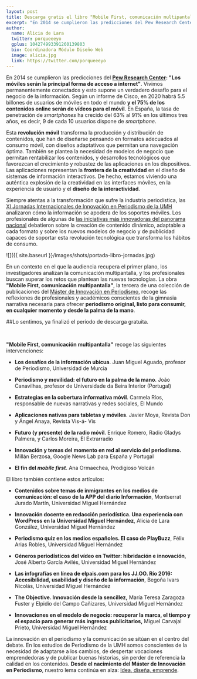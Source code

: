 ```yaml
---
layout: post
title: Descarga gratis el libro "Mobile First, comunicación multipantalla" de la Universidad Miguel Hernández
excerpt: "En 2014 se cumplieron las predicciones del Pew Research Center, 'los móviles serán la principal forma de acceso a internet'. Vivimos permanentemente conectados y esto supone un verdadero desafío para el negocio de la información. Según un informe de Cisco, en 2020 habrá 5.5 billones de usuarios de móviles en todo el mundo y el 75% de los contenidos online serán de vídeos para el móvil. En España, la tasa de penetración de smartphones ha crecido del 63% al 91% en los últimos tres años, es decir, 9 de cada 10 usuarios dispone de un móvil."
author:
  name: Alicia de Lara
  twitter: porqueeeyo
  gplus: 104274993391260139803 
  bio: Coordinadora Módulo Diseño Web
  image: alicia.jpg
  link: https://twitter.com/porqueeeyo
---
```

En 2014 se cumplieron las predicciones del **[Pew Research Center](http://www.pewresearch.org/): "Los móviles serán la principal forma de acceso a internet"**. Vivimos permanentemente conectados y esto supone un verdadero desafío para el negocio de la información. Según un informe de Cisco, en 2020 habrá 5.5 billones de usuarios de móviles en todo el mundo **y el 75% de los contenidos online serán de vídeos para el móvil**. En España, la tasa de penetración de *smartphones* ha crecido del 63% al 91% en los últimos tres años, es decir, 9 de cada 10 usuarios dispone de *smartphone*. 

Esta **revolución móvil** transforma la producción y distribución de contenidos, que han de diseñarse pensando en formatos adecuados al consumo móvil, con diseños adaptativos que permitan una navegación óptima. También se plantea la necesidad de modelos de negocio que permitan rentabilizar los contenidos, y desarrollos tecnológicos que favorezcan el crecimiento y robustez de las aplicaciones en los dispositivos. Las aplicaciones representan la **frontera de la creatividad** en el diseño de sistemas de información interactivos. De hecho, estamos viviendo una auténtica explosión de la creatividad en las interfaces móviles, en la experiencia de usuario y el **diseño de la interactividad**.

Siempre atentas a la transformación que sufre la industria periodística, las [XI Jornadas Internacionales de Innovación en Periodismo de la UMH](http://periodismo.umh.es/2016/02/21/xi-jornadas-internacionales-de-innovacion-en-periodismo-mobile-first-comunicacion-multipantalla/) analizaron cómo la información se apodera de los soportes móviles. Los profesionales de algunas de [las iniciativas más innovadoras del panorama nacional](http://mip.umh.es/ranking/) debatieron sobre la creación de contenido dinámico, adaptable a cada formato y sobre los nuevos modelos de negocio y de publicidad capaces de soportar esta revolución tecnológica que transforma los hábitos de consumo.

![]({{ site.baseurl }}/images/shots/portada-libro-jornadas.jpg)

En un contexto en el que la audiencia recupera el primer plano, los investigadores analizan la comunicación multipantalla, y los profesionales buscan superar los retos que plantean las nuevas tecnologías. La obra **"Mobile First, comunicación multipantalla"**, la tercera de una colección de publicaciones del [Máster de Innovación en Periodismo](http://mip.umh.es/), recoge las reflexiones de profesionales y académicos conscientes de la gimnasia narrativa necesaria para ofrecer **periodismo original, listo para consumir, en cualquier momento y desde la palma de la mano**.

##Lo sentimos, ya finalizó el período de descarga gratuita.

<br>


**"Mobile First, comunicación multipantalla"** recoge las siguientes intervenciones:

* **Los desafíos de la información ubicua**. Juan Miguel Aguado, profesor de Periodismo, Universidad de Murcia

* **Periodismo y movilidad: el futuro en la palma de la mano**. João Canavilhas, profesor de Universidade da Beira Interior (Portugal)

* **Estrategias en la cobertura informativa móvil**. Carmela Ríos, responsable de nuevas narrativas y redes sociales, El Mundo

* **Aplicaciones nativas para tabletas y móviles**. Javier Moya, Revista Don y Ángel Anaya, Revista Vis-á- Vis

* **Futuro (y presente) de la radio móvil**. Enrique Romero, Radio Gladys Palmera, y Carlos Moreira, El Extrarradio

* **Innovación y temas del momento en red al servicio del periodismo.** Millán Berzosa, Google News Lab para España y Portugal

* **El fin del _mobile first_**. Ana Ormaechea, Prodigioso Volcán


El libro también contiene estos artículos:

* **Contenidos sobre temas de inmigrantes en los medios de comunicación: el caso de
la APP del diario Información**, Montserrat Jurado Martín, Universidad Miguel Hernández

* **Innovación docente en redacción periodística. Una experiencia con WordPress en la Universidad Miguel Hernández**, Alicia de Lara González, Universidad Miguel Hernández

* **Periodismo quiz en los medios españoles. El caso de PlayBuzz**, Félix Arias Robles, Universidad Miguel Hernández

* **Géneros periodísticos del vídeo en Twitter: hibridación e innovación**, José Alberto García Avilés, Universidad Miguel Hernández

* **Las infografías en línea de elpais.com para los JJ.OO. Río 2016: Accesibilidad, usabilidad y diseño de la información**, Begoña Ivars Nicolás, Universidad Miguel Hernández

* **The Objective. Innovación desde la sencillez,** María Teresa Zaragoza Fuster y Elpidio del Campo Cañizares, Universidad Miguel Hernández

* **Innovaciones en el modelo de negocio: recuperar la marca, el tiempo y el espacio para generar más ingresos publicitarios,** Miguel Carvajal Prieto, Universidad Miguel Hernández

La innovación en el periodismo y la comunicación se sitúan en el centro del debate. En los estudios de Periodismo de la UMH somos conscientes de la necesidad de adaptarse a los cambios, de despertar vocaciones emprendedoras y de publicar buenas historias, sin perder de referencia la calidad en los contenidos. **Desde el nacimiento del Máster de Innovación en Periodismo**, nuestro lema continúa en alza: [Idea, diseña, emprende](http://mip.umh.es/blog/2013/01/07/ocho/).